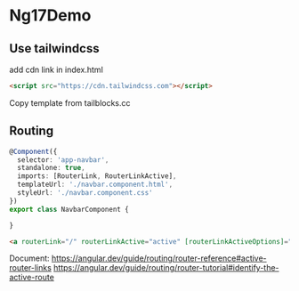 # Ng17Demo

## Use tailwindcss
add cdn link in index.html
```html
<script src="https://cdn.tailwindcss.com"></script>
```

Copy template from tailblocks.cc



## Routing
```ts
@Component({
  selector: 'app-navbar',
  standalone: true,
  imports: [RouterLink, RouterLinkActive],
  templateUrl: './navbar.component.html',
  styleUrl: './navbar.component.css'
})
export class NavbarComponent {

}
```

```html
<a routerLink="/" routerLinkActive="active" [routerLinkActiveOptions]="{exact: true}" class="mr-5 hover:text-white">Home</a>
```
Document: 
https://angular.dev/guide/routing/router-reference#active-router-links
https://angular.dev/guide/routing/router-tutorial#identify-the-active-route
